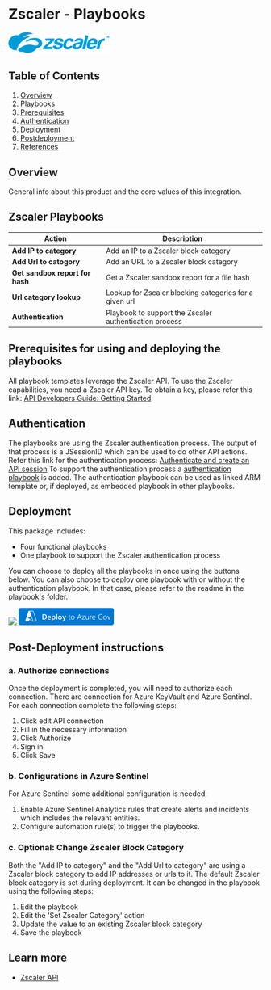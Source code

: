 # Zscaler - Playbooks

<img src="./Images/Zscaler.png" width="200"><br>
## Table of Contents

1. [Overview](#overview)
1. [Playbooks](#playbooks)
1. [Prerequisites](prerequisites)
1. [Authentication](#Authentication)
1. [Deployment](#deployment)
1. [Postdeployment](#postdeployment)
1. [References](#references)

<a name="overview"></a>

## Overview
General info about this product and the core values of this integration. <br>


<a name="playbooks"></a>

## Zscaler Playbooks

| Action | Description |
| --------- | -------------- |
| **Add IP to category** | Add an IP to a Zscaler block category |
| **Add Url to catogory** | Add an URL to a Zscaler block category |
| **Get sandbox report for hash** | Get a Zscaler sandbox report for a file hash |
| **Url category lookup** | Lookup for Zscaler blocking categories for a given url |
| **Authentication** | Playbook to support the Zscaler authentication process |

<a name="prerequisites"></a>

## Prerequisites for using and deploying the playbooks
All playbook templates leverage the Zscaler API. To use the Zscaler capabilities, you need a Zscaler API key. To obtain a key, please refer this link: [API Developers Guide: Getting Started](https://help.zscaler.com/zia/api-getting-started)

<a name="authentication"></a>

## Authentication

The playbooks are using the Zscaler authentication process. The output of that process is a JSessionID which can be used to do other API actions. Refer this link for the authentication process: [Authenticate and create an API session](https://help.zscaler.com/zia/api-getting-started#CreateSession) To support the authentication process a [authentication playbook](../authentication/readme.md) is added. The authentication playbook can be used as linked ARM template or, if deployed, as embedded playbook in other playbooks. 


<a name="deployment"></a>

## Deployment 

This package includes:

* Four functional playbooks
* One playbook to support the Zscaler authentication process

You can choose to deploy all the playbooks in once using the buttons below. You can also choose to deploy one playbook with or without the authentication playbook. In that case, please refer to the readme in the playbook's folder.

<a href="https://portal.azure.com/#create/Microsoft.Template/uri/https%3A%2F%2Fraw.githubusercontent.com%2FAzure%2FAzure-Sentinel%2Fmaster%2FPlaybooks%2FZscaler%2Fazuredeploy.json" target="_blank">
    <img src="https://aka.ms/deploytoazurebutton"/>
</a>

<a href="https://portal.azure.us/#create/Microsoft.Template/uri/https%3A%2F%2Fraw.githubusercontent.com%2FAzure%2FAzure-Sentinel%2Fmaster%2FPlaybooks%2FZscaler%2Fazuredeploy.json" target="_blank">
   <img src="https://raw.githubusercontent.com/Azure/azure-quickstart-templates/master/1-CONTRIBUTION-GUIDE/images/deploytoazuregov.png"/>    
</a>

<a name="postdeployment"></a>

## Post-Deployment instructions 

### a. Authorize connections
Once the deployment is completed, you will need to authorize each connection. There are connection for Azure KeyVault and Azure Sentinel. For each connection complete the following steps:
 1. Click edit API connection
 1. Fill in the necessary information
 1. Click Authorize
 1. Sign in
 1. Click Save

### b. Configurations in Azure Sentinel
For Azure Sentinel some additional configuration is needed:
1. Enable Azure Sentinel Analytics rules that create alerts and incidents which includes the relevant entities.
1. Configure automation rule(s) to trigger the playbooks.

### c. Optional: Change Zscaler Block Category
Both the "Add IP to category" and the "Add Url to category" are using a Zscaler block category to add IP addresses or urls to it. The default Zscaler block category is set during deployment. It can be changed in the playbook using the following steps:
1. Edit the playbook
1. Edit the 'Set Zscaler Category' action
1. Update the value to an existing Zscaler block category
1. Save the playbook

<a name="references"></a>

## Learn more
* <a href="https://help.zscaler.com/zia/api" target="_blank">Zscaler API</a>